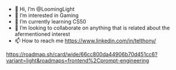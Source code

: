 - 👋 Hi, I’m @LoomingLight
- 👀 I’m interested in Gaming
- 🌱 I’m currently learning CS50
- 💞️ I’m looking to collaborate on anything that is related about the afermentioned interest
- 📫 How to reach me https://www.linkedin.com/in/telthony/

https://roadmap.sh/card/wide/66cc800da44906b70d451cc6?variant=light&roadmaps=frontend%2Cprompt-engineering

<!---
LoomingLight/LoomingLight is a ✨ special ✨ repository because its `README.md` (this file) appears on your GitHub profile.
You can click the Preview link to take a look at your changes.
--->

